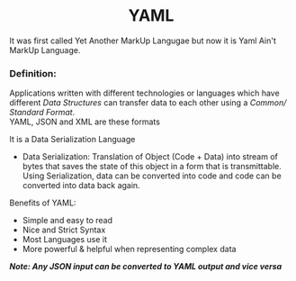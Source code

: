 <h1 align="center"> YAML </h1>

It was first called Yet Another MarkUp Langugae but now it is Yaml Ain't MarkUp Language.
### Definition:
Applications written with different technologies or languages which have different *Data Structures* can transfer data to each other using a *Common/ Standard Format*.           
YAML, JSON and XML are these formats

It is a Data Serialization Language
 - Data Serialization:
Translation of Object (Code + Data) into stream of bytes that saves the state of this object in a form that is transmittable. Using Serialization, data can be converted into code and code can be converted into data back again.

Benefits of YAML:
- Simple and easy to read
- Nice and Strict Syntax
- Most Languages use it
- More powerful & helpful when representing complex data

***Note: Any JSON input can be converted to YAML output and vice versa***
